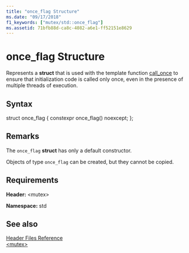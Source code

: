 ```yaml
---
title: "once_flag Structure"
ms.date: "09/17/2018"
f1_keywords: ["mutex/std::once_flag"]
ms.assetid: 71bfb88d-ca8c-4082-a6e1-ff52151e8629
---
```

# once_flag Structure

Represents a **struct** that is used with the template function [call_once](../standard-library/mutex-functions.md#call_once) to ensure that initialization code is called only once, even in the presence of multiple threads of execution.

## Syntax

struct once_flag
   {
   constexpr once_flag() noexcept;
   };

## Remarks

The `once_flag` **struct** has only a default constructor.

Objects of type `once_flag` can be created, but they cannot be copied.

## Requirements

**Header:** \<mutex>

**Namespace:** std

## See also

[Header Files Reference](../standard-library/cpp-standard-library-header-files.md)\
[\<mutex>](../standard-library/mutex.md)
